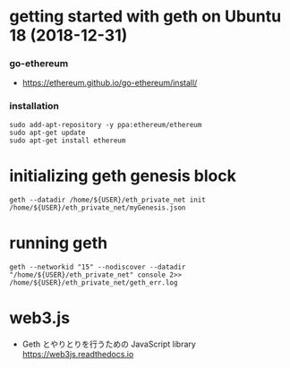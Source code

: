 # getting started with geth on Ubuntu 18 (2018-12-31)

### go-ethereum
* https://ethereum.github.io/go-ethereum/install/

### installation

```
sudo add-apt-repository -y ppa:ethereum/ethereum
sudo apt-get update
sudo apt-get install ethereum
```

# initializing geth genesis block

```
geth --datadir /home/${USER}/eth_private_net init /home/${USER}/eth_private_net/myGenesis.json
```

# running geth

```
geth --networkid "15" --nodiscover --datadir "/home/${USER}/eth_private_net" console 2>> /home/${USER}/eth_private_net/geth_err.log
```

# web3.js

* Geth とやりとりを行うための JavaScript library
  https://web3js.readthedocs.io

